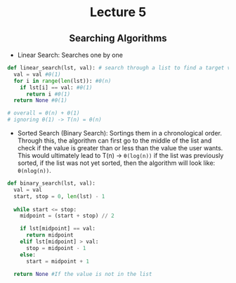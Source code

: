 <div align="center">

# Lecture 5
## Searching Algorithms

</div>

- Linear Search: Searches one by one

```python
def linear_search(lst, val): # search through a list to find a target value
  val = val #θ(1)
  for i in range(len(lst)): #θ(n)
    if lst[i] == val: #θ(1)
      return i #θ(1)
  return None #θ(1)

# overall = θ(n) + θ(1)
# ignoring θ(1) -> T(n) = θ(n)
```
- Sorted Search (Binary Search): Sortings them in a chronological order. Through this, the algorithm can first go to the middle of the list and check if the value is greater than or less than the value the user wants. This would ultimately lead to T(n) -> `θ(log(n))` if the list was previously sorted, if the list was not yet sorted, then the algorithm will look like: `θ(nlog(n))`.

```python
def binary_search(lst, val):
  val = val
  start, stop = 0, len(lst) - 1
  
  while start <= stop:
    midpoint = (start + stop) // 2

    if lst[midpoint] == val:
      return midpoint
    elif lst[midpoint] > val:
      stop = midpoint - 1
    else:
      start = midpoint + 1
  
  return None #If the value is not in the list

```
